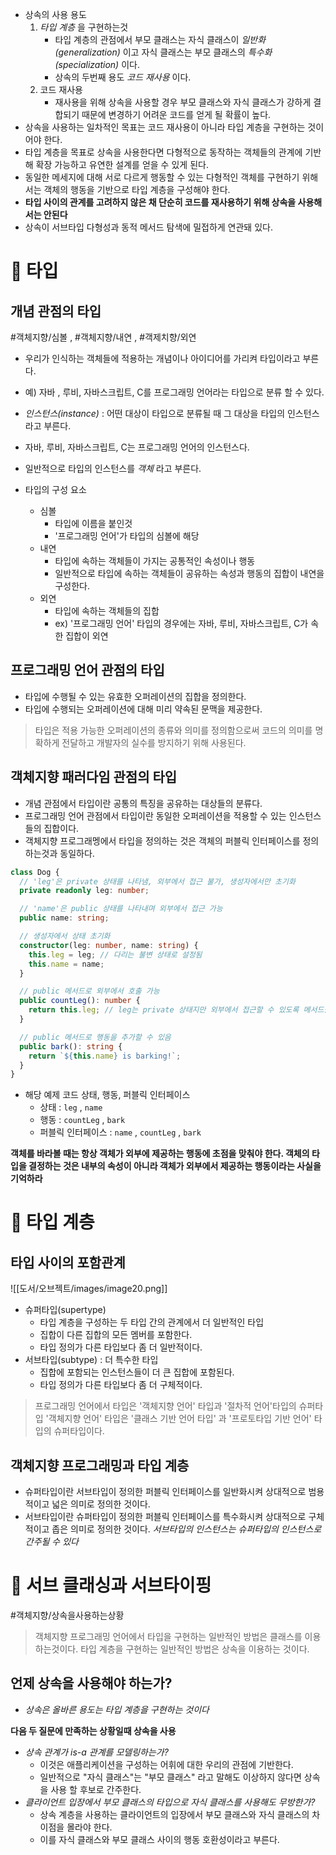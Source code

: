 
- 상속의 사용 용도
	1.  *타입 계층* 을 구현하는것
		- 타입 계층의 관점에서 부모 클래스는 자식 클래스이 *일반화(generalization)* 이고 자식 클래스는 부모 클래스의 *특수화(specialization)* 이다.
		- 상속의 두번째 용도 *코드 재사용* 이다.
	2. 코드 재사용
		- 재사용을 위해 상속을 사용할 경우 부모 클래스와 자식 클래스가 강하게 결합되기 때문에 변경하기 어려운 코드를 얻게 될 확률이 높다.
- 상속을 사용하는 일차적인 목표는 코드 재사용이 아니라 타입 계층을 구현하는 것이어야 한다.
- 타입 계층을 목표로 상속을 사용한다면 다형적으로 동작하는 객체들의 관계에 기반해 확장 가능하고 유연한 설계를 얻을 수 있게 된다.
- 동일한 메세지에 대해 서로 다르게 행동할 수 있는 다형적인 객체를 구현하기 위해서는 객체의 행동을 기반으로 타입 계층을 구성해야 한다.
- **타입 사이의 관계를 고려하지 않은 채 단순히 코드를 재사용하기 위해 상속을 사용해서는 안된다** 
- 상속이 서브타입 다형성과 동적 메서드 탐색에 밀접하게 연관돼 있다.
# 🍉 타입
## 개념 관점의 타입
#객체지향/심볼 , #객체지향/내연 , #객제치향/외연 

- 우리가 인식하는 객체들에 적용하는 개념이나 아이디어를 가리켜 타입이라고 부른다.
- 예) 자바 , 루비, 자바스크립트, C를 프로그래밍 언어라는 타입으로 분류 할 수 있다.
- *인스턴스(instance)* : 어떤 대상이 타입으로 분류될 때 그 대상을 타입의 인스턴스라고 부른다.
- 자바, 루비, 자바스크립트, C는 프로그래밍 언어의 인스턴스다.
- 일반적으로 타입의 인스턴스를 *객체* 라고 부른다.

- 타입의 구성 요소
	- 심볼
		- 타입에 이름을 붙인것
		- '프로그래밍 언어'가 타입의 심볼에 해당
	- 내연  
		- 타입에 속하는 객체들이 가지는 공통적인 속성이나 행동
		- 일반적으로 타입에 속하는 객체들이 공유하는 속성과 행동의 집합이 내연을 구성한다.
	- 외연
		- 타입에 속하는 객체들의 집합
		- ex) '프로그래밍 언어' 타입의 경우에는 자바, 루비, 자바스크립트, C가 속한 집합이 외연

## 프로그래밍 언어 관점의 타입
- 타입에 수행될 수 있는 유효한 오퍼레이션의 집합을 정의한다.
- 타입에 수행되는 오퍼레이션에 대해 미리 약속된 문맥을 제공한다.

> 타입은 적용 가능한 오퍼레이션의 종류와 의미를 정의함으로써 코드의 의미를 명확하게 전달하고 개발자의 실수를 방지하기 위해 사용된다.

## 객체지향 패러다임 관점의 타입
- 개념 관점에서 타입이란 공통의 특징을 공유하는 대상들의 분류다.
- 프로그래밍 언어 관점에서 타입이란 동일한 오퍼레이션을 적용할 수 있는 인스턴스들의 집합이다.
- 객체지향 프로그래멩에서 타입을 정의하는 것은 객체의 퍼블릭 인터페이스를 정의 하는것과 동일하다.

```typescript
class Dog {
  // 'leg'은 private 상태를 나타냄, 외부에서 접근 불가, 생성자에서만 초기화
  private readonly leg: number;

  // 'name'은 public 상태를 나타내며 외부에서 접근 가능
  public name: string;

  // 생성자에서 상태 초기화
  constructor(leg: number, name: string) {
    this.leg = leg; // 다리는 불변 상태로 설정됨
    this.name = name;
  }

  // public 메서드로 외부에서 호출 가능
  public countLeg(): number {
    return this.leg; // leg는 private 상태지만 외부에서 접근할 수 있도록 메서드를 통해 노출
  }

  // public 메서드로 행동을 추가할 수 있음
  public bark(): string {
    return `${this.name} is barking!`;
  }
}
```

- 해당 예제 코드 상태, 행동, 퍼블릭 인터페이스
	- 상태 : `leg` , `name` 
	- 행동 : `countLeg` , `bark` 
	- 퍼블릭 인터페이스 : `name` , `countLeg` , `bark` 

**객체를 바라볼 때는 항상 객체가 외부에 제공하는 행동에 초점을 맞춰야 한다. 객체의 타입을 결정하는 것은 내부의 속성이 아니라 객체가 외부에서 제공하는 행동이라는 사실을 기억하라**
# 🍉 타입 계층
## 타입 사이의 포함관계
![[도서/오브젝트/images/image20.png]]

- 슈퍼타입(supertype)
	- 타입 계층을 구성하는 두 타입 간의 관계에서 더 일반적인 타입
	- 집합이 다른 집합의 모든 멤버를 포함한다.
	- 타입 정의가 다른 타입보다 좀 더 일반적이다.
- 서브타입(subtype) : 더 특수한 타입
	- 집합에 포함되는 인스턴스들이 더 큰 집합에 포함된다.
	- 타입 정의가 다른 타입보다 좀 더 구체적이다.

> 프로그래밍 언어에서 타입은 '객체지향 언어' 타입과 '절차적 언어'타입의 슈퍼타입
> '객체지향 언어' 타입은 '클래스 기반 언어 타입' 과 '프로토타입 기반 언어' 타입의 슈퍼타입이다.

## 객체지향 프로그래밍과 타입 계층
- 슈퍼타입이란 서브타입이 정의한 퍼블릭 인터페이스를 일반화시켜 상대적으로 범용적이고 넓은 의미로 정의한 것이다.
- 서브타입이란 슈퍼타입이 정의한 퍼블릭 인터페이스를 특수화시켜 상대적으로 구체적이고 좁은 의미로 정의한 것이다.
*서브타입의 인스턴스는 슈퍼타입의 인스턴스로 간주될 수 있다* 

# 🍑 서브 클래싱과 서브타이핑
#객체지향/상속을사용하는상황
> 객체지향 프로그래밍 언어에서 타입을 구현하는 일반적인 방법은 클래스를 이용하는것이다.
> 타입 계층을 구현하는 일반적인 방법은 상속을 이용하는 것이다.
## 언제 상속을 사용해야 하는가?
- *상속은 올바른 용도는 타입 계층을 구현하는 것이다* 

**다음 두 질문에 만족하는 상황일때 상속을 사용** 
- *상속 관계가 is-a 관계를 모델링하는가?* 
	- 이것은 애플리케이션을 구성하는 어휘에 대한 우리의 관점에 기반한다.
	- 일반적으로 "자식 클래스"는 "부모 클래스" 라고 말해도 이상하지 않다면 상속을 사용 할 후보로 간주한다.
- *클라이언트 입장에서 부모 클래스의 타입으로 자식 클래스를 사용해도 무방한가?* 
	- 상속 계층을 사용하는 클라이언트의 입장에서 부모 클래스와 자식 클래스의 차이점을 몰라야 한다.
	- 이를 자식 클래스와 부모 클래스 사이의 행동 호환성이라고 부른다.

